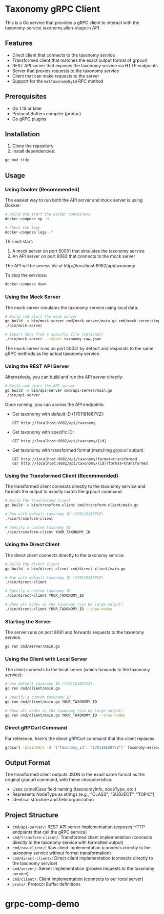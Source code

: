# Taxonomy gRPC Client

This is a Go service that provides a gRPC client to interact with the taxonomy-service.taxonomy.allen-stage.in API.

## Features

- Direct client that connects to the taxonomy service
- Transformed client that matches the exact output format of grpcurl
- REST API server that exposes the taxonomy service via HTTP endpoints
- Server that proxies requests to the taxonomy service
- Client that can make requests to the server
- Support for the `GetTaxonomyById` RPC method

## Prerequisites

- Go 1.16 or later
- Protocol Buffers compiler (protoc)
- Go gRPC plugins

## Installation

1. Clone the repository
2. Install dependencies:

```bash
go mod tidy
```

## Usage

### Using Docker (Recommended)

The easiest way to run both the API server and mock server is using Docker:

```bash
# Build and start the Docker containers
docker-compose up -d

# Check the logs
docker-compose logs -f
```

This will start:

1. A mock server on port 50051 that simulates the taxonomy service
2. An API server on port 8082 that connects to the mock server

The API will be accessible at http://localhost:8082/api/taxonomy

To stop the services:

```bash
docker-compose down
```

### Using the Mock Server

The mock server simulates the taxonomy service using local data:

```bash
# Build and start the mock server
go build -o bin/mock-server cmd/mock-server/main.go cmd/mock-server/importData.go
./bin/mock-server

# Import data from a specific file (optional)
./bin/mock-server --import taxonomy_raw.json
```

The mock server runs on port 50051 by default and responds to the same gRPC methods as the actual taxonomy service.

### Using the REST API Server

Alternatively, you can build and run the API server directly:

```bash
# Build and start the API server
go build -o bin/api-server cmd/api-server/main.go
./bin/api-server
```

Once running, you can access the API endpoints:

- Get taxonomy with default ID (1701181887VZ):

  ```
  GET http://localhost:8082/api/taxonomy
  ```

- Get taxonomy with specific ID:

  ```
  GET http://localhost:8082/api/taxonomy/{id}
  ```

- Get taxonomy with transformed format (matching grpcurl output):
  ```
  GET http://localhost:8082/api/taxonomy?format=transformed
  GET http://localhost:8082/api/taxonomy/{id}?format=transformed
  ```

### Using the Transformed Client (Recommended)

The transformed client connects directly to the taxonomy service and formats the output to exactly match the grpcurl command:

```bash
# Build the transformed client
go build -o bin/transform-client cmd/transform-client/main.go

# Run with default taxonomy ID (1701181887VZ)
./bin/transform-client

# Specify a custom taxonomy ID
./bin/transform-client YOUR_TAXONOMY_ID
```

### Using the Direct Client

The direct client connects directly to the taxonomy service:

```bash
# Build the direct client
go build -o bin/direct-client cmd/direct-client/main.go

# Run with default taxonomy ID (1701181887VZ)
./bin/direct-client

# Specify a custom taxonomy ID
./bin/direct-client YOUR_TAXONOMY_ID

# Show all nodes in the taxonomy (can be large output)
./bin/direct-client YOUR_TAXONOMY_ID --show-nodes
```

### Starting the Server

The server runs on port 8081 and forwards requests to the taxonomy service.

```bash
go run cmd/server/main.go
```

### Using the Client with Local Server

The client connects to the local server (which forwards to the taxonomy service):

```bash
# Use default taxonomy ID (1701181887VZ)
go run cmd/client/main.go

# Specify a custom taxonomy ID
go run cmd/client/main.go YOUR_TAXONOMY_ID

# Show all nodes in the taxonomy (can be large output)
go run cmd/client/main.go YOUR_TAXONOMY_ID --show-nodes
```

### Direct gRPCurl Command

For reference, here's the direct gRPCurl command that this client replaces:

```bash
grpcurl -plaintext -d '{"taxonomy_id": "1701181887VZ"}' taxonomy-service.taxonomy.allen-stage.in:80 taxonomy.v1.Taxonomy/GetTaxonomyById
```

## Output Format

The transformed client outputs JSON in the exact same format as the original grpcurl command, with these characteristics:

- Uses camelCase field naming (taxonomyInfo, nodeType, etc.)
- Represents NodeType as strings (e.g., "CLASS", "SUBJECT", "TOPIC")
- Identical structure and field organization

## Project Structure

- `cmd/api-server/`: REST API server implementation (exposes HTTP endpoints that call the gRPC service)
- `cmd/transform-client/`: Transformed client implementation (connects directly to the taxonomy service with formatted output)
- `cmd/raw-client/`: Raw client implementation (connects directly to the taxonomy service without format transformation)
- `cmd/direct-client/`: Direct client implementation (connects directly to the taxonomy service)
- `cmd/server/`: Server implementation (proxies requests to the taxonomy service)
- `cmd/client/`: Client implementation (connects to our local server)
- `proto/`: Protocol Buffer definitions
# grpc-comp-demo
